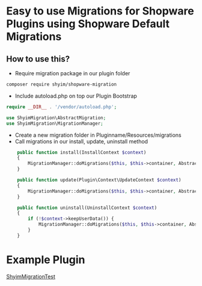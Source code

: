 # Easy to use Migrations for Shopware Plugins using Shopware Default Migrations

## How to use this?

* Require migration package in our plugin folder
```bash
composer require shyim/shopware-migration
```
* Include autoload.php on top our Plugin Bootstrap
```php
require __DIR__ . '/vendor/autoload.php';

use ShyimMigration\AbstractMigration;
use ShyimMigration\MigrationManager;
```
* Create a new migration folder in Pluginname/Resources/migrations
* Call migrations in our install, update, uninstall method

````php
    public function install(InstallContext $context)
    {
        MigrationManager::doMigrations($this, $this->container, AbstractMigration::MODUS_INSTALL);
    }

    public function update(Plugin\Context\UpdateContext $context)
    {
        MigrationManager::doMigrations($this, $this->container, AbstractMigration::MODUS_UPDATE);
    }

    public function uninstall(UninstallContext $context)
    {
        if (!$context->keepUserData()) {
            MigrationManager::doMigrations($this, $this->container, AbstractMigration::MODUS_UNINSTALL);
        }
    }
````

# Example Plugin
[ShyimMigrationTest](https://github.com/shyim/ShyimMigrationTest)
